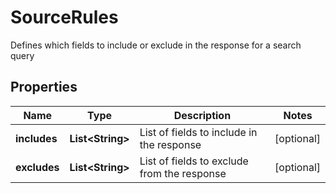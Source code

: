 

# SourceRules

Defines which fields to include or exclude in the response for a search query

## Properties

| Name | Type | Description | Notes |
|------------ | ------------- | ------------- | -------------|
|**includes** | **List&lt;String&gt;** | List of fields to include in the response |  [optional] |
|**excludes** | **List&lt;String&gt;** | List of fields to exclude from the response |  [optional] |



